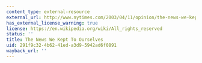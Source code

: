 ```yaml
---
content_type: external-resource
external_url: http://www.nytimes.com/2003/04/11/opinion/the-news-we-kept-to-ourselves.html
has_external_license_warning: true
license: https://en.wikipedia.org/wiki/All_rights_reserved
status: ''
title: The News We Kept To Ourselves
uid: 291f9c32-4b62-41ed-a3d9-5942ad6f0891
wayback_url: ''
---
```

